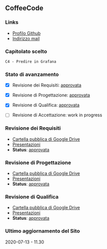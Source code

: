 ## CoffeeCode

### Links

- [Profilo Github](https://github.com/CoffeeCodeSWE/)
- [Indirizzo mail](mailto:coffeecodeswe@gmail.com)

### Capitolato scelto

```markdown
C4 - Predire in Grafana
```

### Stato di avanzamento

- [x] Revisione dei Requisiti: [approvata](https://www.math.unipd.it/~tullio/IS-1/2019/Progetto/RR/CoffeeCode.pdf)
- [x] Revisione di Progettazione: [approvata](https://www.math.unipd.it/~tullio/IS-1/2019/Progetto/RP/CoffeeCode.pdf)
- [x] Revisione di Qualifica: [approvata](https://www.math.unipd.it/~tullio/IS-1/2019/Progetto/RQ/CoffeeCode.pdf)
- [ ] Revisione di Accettazione: work in progress


### Revisione dei Requisiti

- [Cartella pubblica di Google Drive](https://drive.google.com/drive/folders/1deo25o7ultcvYX93u5aPY9XUvK_1t7Zq?usp=sharing)
- [Presentazioni](https://drive.google.com/drive/folders/1TPet3KwFhcZ3AIuNYPeLFPSxbx9hIlRs?usp=sharing)
- **Status**: [approvata](https://www.math.unipd.it/~tullio/IS-1/2019/Progetto/RR/CoffeeCode.pdf)

### Revisione di Progettazione

- [Cartella pubblica di Google Drive](https://drive.google.com/drive/folders/1pRK0dHK0DAJUMIMPOz_3LbIQaQ56IWBH?usp=sharing)
- [Presentazioni](https://drive.google.com/drive/folders/1TPet3KwFhcZ3AIuNYPeLFPSxbx9hIlRs?usp=sharing)
- **Status**: [approvata](https://www.math.unipd.it/~tullio/IS-1/2019/Progetto/RP/CoffeeCode.pdf)

### Revisione di Qualifica

- [Cartella pubblica di Google Drive](https://drive.google.com/drive/folders/1mFhkSUgEyMcYon9jU-U_3ki1HBhL1LSD?usp=sharing)
- [Presentazioni](https://drive.google.com/drive/folders/1TPet3KwFhcZ3AIuNYPeLFPSxbx9hIlRs?usp=sharing)
- **Status**: [approvata](https://www.math.unipd.it/~tullio/IS-1/2019/Progetto/RQ/CoffeeCode.pdf)

### Ultimo aggiornamento del Sito

2020-07-13 - 11.30
